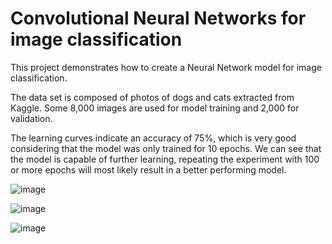 
# Convolutional Neural Networks for image classification

This project demonstrates how to create a Neural Network model for image classification.

The data set is composed of photos of dogs and cats extracted from Kaggle. Some 8,000 images are used for model training and 2,000 for validation.

The learning curves indicate an accuracy of 75%, which is very good considering that the model was only trained for 10 epochs. We can see that the model is capable of further learning, repeating the experiment with 100 or more epochs will most likely result in a better performing model.

![image](https://user-images.githubusercontent.com/65466700/172756936-e7875f6d-5edb-4d8e-a74e-c11a29182454.png)

![image](https://user-images.githubusercontent.com/65466700/172756948-43580d09-17e2-427f-89ef-658bf0ae828c.png)

![image](https://user-images.githubusercontent.com/65466700/172757093-a164a926-4bce-4cde-ab68-27534b44cb42.png)
